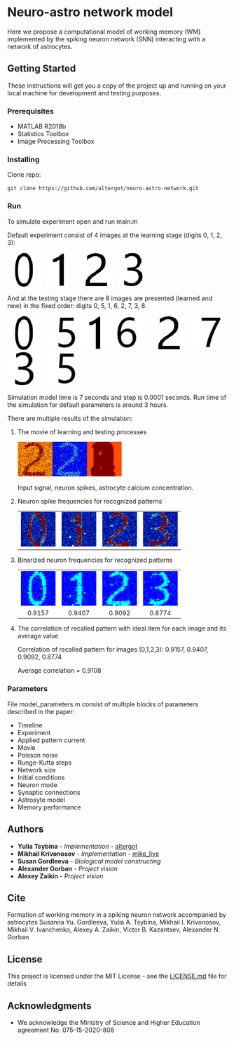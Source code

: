 
# Neuro-astro network model

Here we propose a computational model of working memory (WM) implemented by the spiking neuron network (SNN) interacting with a network of astrocytes.

## Getting Started

These instructions will get you a copy of the project up and running on your local machine for development and testing purposes.

### Prerequisites

- MATLAB R2018b
- Statistics Toolbox
- Image Processing Toolbox

### Installing

Clone repo:
```
git clone https://github.com/altergot/neuro-astro-network.git
```

### Run

To simulate experiment open and run main.m

Default experiment consist of 4 images at the learning stage (digits 0, 1, 2, 3):

![zero](/images/zero.jpg "Zero")
![one](/images/one.jpg "One")
![two](/images/two.jpg "Two")
![three](/images/three.jpg "Three")

And at the testing stage there are 8 images are presented (learned and new) in the fixed order: digits 0, 5, 1, 6, 2, 7, 3, 8.

![zero](/images/zero.jpg "Zero")
![five](/images/five.jpg "Five")
![one](/images/one.jpg "One")
![six](/images/six.jpg "Six")
![two](/images/two.jpg "Two")
![seven](/images/seven.jpg "Seven")
![three](/images/three.jpg "Three")
![eight](/images/five.jpg "Eight")

Simulation model time is 7 seconds and step is 0.0001 seconds.
Run time of the simulation for default parameters is around 3 hours.

There are multiple results of the simulation:


1. The movie of learning and testing processes

    ![response](/results/video_response_17026.png "Video frame 17026. Testing")

    Input signal, neuron spikes, astrocyte calcium concentration.

2. Neuron spike frequencies for recognized patterns

    <table>
        <tr>
            <td>
                <img src="/results/freq_response_0.png" alt="Neuron frequencies"/>
            </td>
            <td>
                <img src="/results/freq_response_1.png" alt="Neuron frequencies"/>
            </td>
            <td>
                <img src="/results/freq_response_2.png" alt="Neuron frequencies"/>
            </td>
            <td>
                <img src="/results/freq_response_3.png" alt="Neuron frequencies"/>
            </td>
        </tr>
    </table>

3. Binarized neuron frequencies for recognized patterns

    <table>
        <tr>
            <td>
                <img src="/results/thr_response_0.png" alt="Neuron frequencies binarized"/>
            </td>
            <td>
                <img src="/results/thr_response_1.png" alt="Neuron frequencies binarized"/>
            </td>
            <td>
                <img src="/results/thr_response_2.png" alt="Neuron frequencies binarized"/>
            </td>
            <td>
                <img src="/results/thr_response_3.png" alt="Neuron frequencies binarized"/>
            </td>
        </tr>
        <tr style="text-align: center;">
            <td>0.9157</td>
            <td>0.9407</td>
            <td>0.9092</td>
            <td>0.8774</td>
        </tr>
    </table>

4. The correlation of recalled pattern with ideal item for each image and its average value

    Correlation of recalled pattern for images (0,1,2,3): 0.9157, 0.9407, 0.9092, 0.8774
    
    Average correlation = 0.9108

### Parameters

File model_parameters.m consist of multiple blocks of parameters described in the paper:
- Timeline
- Experiment
- Applied pattern current
- Movie
- Poisson noise
- Runge-Kutta steps
- Network size
- Initial conditions
- Neuron mode
- Synaptic connections
- Astrosyte model
- Memory performance

## Authors

* **Yulia Tsybina** - *Implementation* - [altergot](https://github.com/altergot)
* **Mikhail Krivonosov** - *Implementation* - [mike_live](https://github.com/mike_live)
* **Susan Gordleeva** - *Biological model constructing*
* **Alexander Gorban** - *Project vision*
* **Alexey Zaikin** - *Project vision*

## Cite

Formation of working memory in a spiking neuron network accompanied by astrocytes
Susanna Yu. Gordleeva, Yulia A. Tsybina, Mikhail I. Krivonosov, Mikhail V. Ivanchenko,
Alexey A. Zaikin, Victor B. Kazantsev, Alexander N. Gorban

## License

This project is licensed under the MIT License - see the [LICENSE.md](LICENSE.md) file for details

## Acknowledgments

* We acknowledge the Ministry of Science and Higher Education agreement No. 075-15-2020-808
